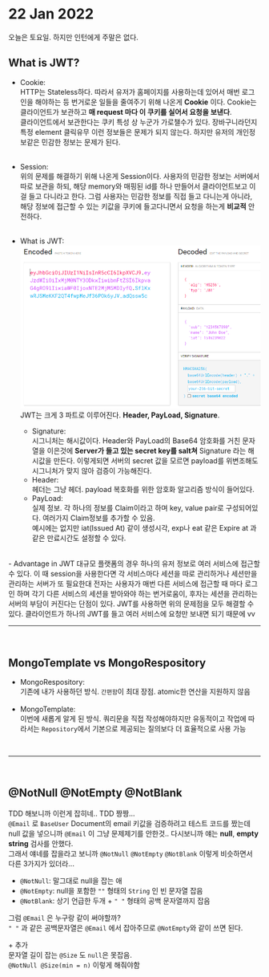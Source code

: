 # 22 Jan 2022   
   
오늘은 토요일. 하지만 인턴에게 주말은 없다.   
   
## What is JWT?    
- Cookie:   
  HTTP는 Stateless하다. 따라서 유저가 홈페이지를 사용하는데 있어서 매번 로그인을 해야하는 등 번거로운 일들을 줄여주기 위해 나온게 **Cookie** 이다. Cookie는 클라이언트가 보관하고 **매 request 마다 이 쿠키를 실어서 요청을 보낸다**.   
  클라이언트에서 보관한다는 쿠키 특성 상 누군가 가로챌수가 있다. 장바구니라던지 특정 element 클릭유무 이런 정보들은 문제가 되지 않는다. 하지만 유저의 개인정보같은 민감한 정보는 문제가 된다.      
     </br>

- Session:   
  위의 문제를 해결하기 위해 나온게 Session이다. 사용자의 민감한 정보는 서버에서 따로 보관을 하되, 해당 memory와 매핑된 id를 하나 만들어서 클라이언트보고 이걸 들고 다니라고 한다. 그럼 사용자는 민감한 정보를 직접 들고 다니는게 아니라, 해당 정보에 접근할 수 있는 키값을 쿠키에 들고다니면서 요청을 하는게 **비교적** 안전하다.   
     </br>
     
- What is JWT:
  ![jwtExample](./jwtExample.PNG)   
  JWT는 크게 3 파트로 이루어진다. **Header, PayLoad, Signature**.   
  - Signature:  
  시그니처는 해시값이다. Header와 PayLoad의 Base64 암호화를 거친 문자열을 이은것에 **Server가 들고 있는 secret key를 salt쳐** Signature 라는 해시값을 만든다. 이렇게되면 서버의 secret 값을 모르면 payload를 위변조해도 시그니처가 맞지 않아 검증이 가능해진다.   
  - Header:   
  헤더는 그냥 헤더. payload 복호화를 위한 암호화 알고리즘 방식이 들어있다.   
  - PayLoad:   
  실제 정보. 각 하나의 정보를 Claim이라고 하며 key, value pair로 구성되어있다. 여러가지 Claim정보를 추가할 수 있음.   
  예시에는 없지만 iat(Issued At) 같이 생성시각, exp나 eat 같은 Expire at 과 같은 만료시간도 설정할 수 있다.   
</br>
- Advantage in JWT   
  대규모 플랫폼의 경우 하나의 유저 정보로 여러 서비스에 접근할 수 있다. 이 때 session을 사용한다면 각 서비스마다 세션을 따로 관리하거나 세션만을 관리하는 서버가 또 필요한대 전자는 사용자가 매번 다른 서비스에 접근할 때 마다 로그인 하며 각기 다른 서비스의 세션을 받아와야 하는 번거로움이, 후자는 세션을 관리하는 서버의 부담이 커진다는 단점이 있다.   
  JWT를 사용하면 위의 문제점을 모두 해결할 수 있다. 클라이언트가 하나의 JWT를 들고 여러 서비스에 요청만 보내면 되기 때문에 vv   
     
</br>   
   
   ---   

  </br>   

## MongoTemplate vs MongoRespository   
   
- MongoRespository:   
  기존에 내가 사용하던 방식. `간편함`이 최대 장점. atomic한 연산을 지원하지 않음   
  </br>
- MongoTemplate:   
  이번에 새롭게 알게 된 방식. 쿼리문을 직접 작성해야하지만 유동적이고 작업에 따라서는 `Repository`에서 기본으로 제공되는 질의보다 더 효율적으로 사용 가능     


</br>    
   
   ---   

</br>   
     
## @NotNull @NotEmpty @NotBlank   
   
TDD 해보니까 이런게 잡히네.. TDD 짱짱...   
`@Email` 로 `BaseUser` Document의 email 키값을 검증하려고 테스트 코드를 짰는데 null 값을 넣으니까 `@Email` 이 그냥 문제제기를 안한것.. 다시보니까 얘는 **null**, **empty string** 검사를 안했다.   
그래서 얘네를 잡을라고 보니까 `@NotNull` `@NotEmpty` `@NotBlank` 이렇게 비슷하면서 다른 3가지가 있더라...   
   
- `@NotNull`: 말그대로 null을 잡는 애   
- `@NotEmpty`: null을 포함한 `""` 형태의 `String` 인 빈 문자열 잡음
- `@NotBlank`: 상기 언급한 두개 + `" "` 형태의 공백 문자열까지 잡음   

그럼 `@Email` 은 누구랑 같이 써야할까?   
`" "` 과 같은 공백문자열은 `@Email` 에서 잡아주므로 `@NotEmpty`와 같이 쓰면 된다.   
   
\+ 추가   
문자열 길이 잡는 `@Size` 도 `null`은 못잡음.    
`@NotNull @Size(min = n)` 이렇게 해줘야함